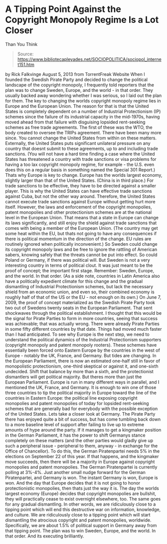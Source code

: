 # A Tipping Point Against the Copyright Monopoly Regime Is a Lot Closer 
Than You Think

> Source: https://www.bibliotecapleyades.net/SOCIOPOLITICA/sociopol_internet151.htm

by Rick Falkvinge
August 5, 2013
from
TorrentFreak Website
When I founded the Swedish Pirate Party and decided to change the political
landscape of the copyright monopoly, I frequently told reporters that the
plan was to change Sweden, Europe, and the world - in that order.
They usually backed away wondering whether I was
serious, so I laid out the plan for them.
The key to changing the worlds copyright monopoly regime lies in Europe and
the European Union. The reason for that is that the United States is
completely dependent on a number of Industrial Protectionism (IP) schemes
since the failure of its industrial capacity in the mid-1970s, having moved
ahead from that failure with disguising lopsided rent-seeking schemes as
free trade agreements.
The first of these was
the WTO, the body created to oversee the
TRIPs agreement. There have been many more
since. You cannot change the United States from within on these matters.
Externally, the United States puts significant unilateral pressure on any
country that doesnt submit to these agreements, up to and including trade
sanctions.
(You will not have a hard time finding a case
where the United States has threatened a country with trade sanctions or
visa problems for having a too lax copyright monopoly regime, for example -
the U.S. even does this on a regular basis in something named the Special
301 Report.)
Thats why Europe is key to change.
Europe has the worlds largest economy, slightly larger than that of the
United States. (China is in third place.) For trade sanctions to be
effective, they have to be directed against a smaller player. This is why
the United States can have effective trade sanctions against Cuba, but not
the other way around.
Therefore, the United States cannot execute
trade sanctions against Europe without getting hurt more itself.
However, the laws and enforcement of the copyright monopolies, patent
monopolies and other protectionism schemes are at the national level in the
European Union. That means that a state in Europe can change its laws
significantly, and still enjoy the shield against trade sanctions that comes
with being a member of the European Union.
(The country may get some heat within the EU,
but thats not going to have any consequences if there is political momentum
in the direction of the change. EU rules are routinely ignored when
politically inconvenient.)
So Sweden could change its copyright monopoly laws and be free to ignore the
rattling of American sabers, knowing safely that the threats cannot be put
into effect. So could Poland or Germany, if there was political will. But
Sweden is not a very interesting country in terms of political clout. It was
just meant to be the proof of concept; the important first stage.
Remember: Sweden, Europe, and the world. In that order.
(As a side note, countries in Latin America also have a politically
expedient climate for this change and the gradual dismantling of Industrial
Protectionism schemes, but lack the necessary shield from an economic union,
and even so, their combined economy is roughly half of that of the US or the
EU - not enough on its own.)
On June 7, 2009, the proof of concept materialized as the
Swedish Pirate Party took two out of
Swedens twenty seats in the European Parliament.
That sent shockwaves through the political
establishment. I thought that this would be the signal for Pirate Parties to
form in more countries, seeing that success was achievable; that was
actually wrong. There were already Pirate Parties in some fifty different
countries by that date.
Things had moved much faster than I had
anticipated.
To see why Europe is the next step, we need to understand the political
dynamics of the Industrial Protectionism supporters (copyright monopoly and
patent monopoly rooters). These schemes have essentially been forced onto
Eastern Europe by the countries in the west of Europe - notably the UK,
France, and Germany.
But tides are changing.
In the European Parliament, there is now an
estimated one-half still in favor of monopolistic protectionism, one-third
skeptical or against it, and one-sixth undecided. Shift that balance by more
than a sixth, and the protectionist dismantlers will get political majority.
But theres more than just the European Parliament. Europe is run in many
different ways in parallel, and I mentioned the UK, France, and Germany.
It is enough to win one of those three countries
to tip the political majority in Europe toward the line of the countries in
Eastern Europe:
the political line exposing copyright
monopolies and patent monopolies of today for lopsided rent-seeking
schemes that are generally bad for everybody with the possible exception
of the United States.
Lets take a closer look at Germany.
The Pirate Party there has enjoyed quite a bit
of success, but has come tumbling back down to a more baseline level of
support after failing to live up to extreme amounts of hype around the
party. If it manages to get a kingmaker position in the German Parliament,
it has the power to shift Germanys stance completely on these matters (and
the other parties would gladly give up such a peripheral issue - peripheral
to them, anyway - in exchange for the Office of Chancellor).
To do this, the
German Piratenpartei needs 5% in the
elections on September 22 of this year. If that happens, and the kingmaker
move succeeds, then there will be a majority in Europe against copyright
monopolies and patent monopolies.
The German Piratenpartei is currently polling at 3%-4%.
Just another small nudge forward for the German Piratenpartei, and Germany
is won. The instant Germany is won, Europe is won.
And the day that Europe decides that it is not going to honor
protectionistic monopolies, then thats just the way it is. The day the
worlds largest economy (Europe) decides that copyright monopolies are
bullshit, they will practically cease to exist overnight elsewhere, too. The
same goes for any gradual dismantling.
In other words, we are ridiculously close to a tipping point which will end
this destructive war on information, knowledge, and culture.
We are ridiculously close to a tipping point
which will start dismantling the atrocious copyright and patent monopolies,
worldwide. Specifically, we are about 1.5% of political support in Germany
away from that tipping point.
The plan was to win Sweden, Europe, and the world. In that order. And its
executing brilliantly.

